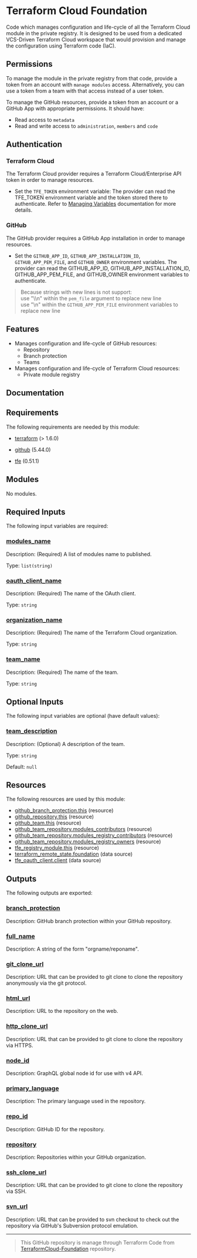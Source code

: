 <!-- BEGIN_TF_DOCS -->
# Terraform Cloud Foundation

Code which manages configuration and life-cycle of all the Terraform Cloud
module in the private registry. It is designed to be used from a dedicated
VCS-Driven Terraform Cloud workspace that would provision and manage the
configuration using Terraform code (IaC).

## Permissions

To manage the module in the private registry from that code, provide a token
from an account with `manage modules` access. Alternatively, you can use a
token from a team with that access instead of a user token.

To manage the GitHub resources, provide a token from an account or a GitHub App with
appropriate permissions. It should have:

* Read access to `metadata`
* Read and write access to `administration`, `members` and `code`

## Authentication

### Terraform Cloud

The Terraform Cloud provider requires a Terraform Cloud/Enterprise API token in
order to manage resources.

* Set the `TFE_TOKEN` environment variable: The provider can read the TFE\_TOKEN environment variable and the token stored there
to authenticate. Refer to [Managing Variables](https://developer.hashicorp.com/terraform/cloud-docs/workspaces/variables/managing-variables) documentation for more details.

### GitHub

The GitHub provider requires a GitHub App installation in order to manage resources.

* Set the `GITHUB_APP_ID`, `GITHUB_APP_INSTALLATION_ID`, `GITHUB_APP_PEM_FILE`, and `GITHUB_OWNER`
environment variables. The provider can read the GITHUB\_APP\_ID, GITHUB\_APP\_INSTALLATION\_ID,
GITHUB\_APP\_PEM\_FILE, and GITHUB\_OWNER environment variables to authenticate.

> Because strings with new lines is not support:</br>
> use "\\\n" within the `pem_file` argument to replace new line</br>
> use "\n" within the `GITHUB_APP_PEM_FILE` environment variables to replace new line</br>

## Features

* Manages configuration and life-cycle of GitHub resources:
  * Repository
  * Branch protection
  * Teams
* Manages configuration and life-cycle of Terraform Cloud resources:
  * Private module registry

## Documentation

## Requirements

The following requirements are needed by this module:

- <a name="requirement_terraform"></a> [terraform](#requirement\_terraform) (> 1.6.0)

- <a name="requirement_github"></a> [github](#requirement\_github) (5.44.0)

- <a name="requirement_tfe"></a> [tfe](#requirement\_tfe) (0.51.1)

## Modules

No modules.

## Required Inputs

The following input variables are required:

### <a name="input_modules_name"></a> [modules\_name](#input\_modules\_name)

Description: (Required) A list of modules name to published.

Type: `list(string)`

### <a name="input_oauth_client_name"></a> [oauth\_client\_name](#input\_oauth\_client\_name)

Description: (Required) The name of the OAuth client.

Type: `string`

### <a name="input_organization_name"></a> [organization\_name](#input\_organization\_name)

Description: (Required) The name of the Terraform Cloud organization.

Type: `string`

### <a name="input_team_name"></a> [team\_name](#input\_team\_name)

Description: (Required) The name of the team.

Type: `string`

## Optional Inputs

The following input variables are optional (have default values):

### <a name="input_team_description"></a> [team\_description](#input\_team\_description)

Description: (Optional) A description of the team.

Type: `string`

Default: `null`

## Resources

The following resources are used by this module:

- [github_branch_protection.this](https://registry.terraform.io/providers/integrations/github/5.44.0/docs/resources/branch_protection) (resource)
- [github_repository.this](https://registry.terraform.io/providers/integrations/github/5.44.0/docs/resources/repository) (resource)
- [github_team.this](https://registry.terraform.io/providers/integrations/github/5.44.0/docs/resources/team) (resource)
- [github_team_repository.modules_contributors](https://registry.terraform.io/providers/integrations/github/5.44.0/docs/resources/team_repository) (resource)
- [github_team_repository.modules_registry_contributors](https://registry.terraform.io/providers/integrations/github/5.44.0/docs/resources/team_repository) (resource)
- [github_team_repository.modules_registry_owners](https://registry.terraform.io/providers/integrations/github/5.44.0/docs/resources/team_repository) (resource)
- [tfe_registry_module.this](https://registry.terraform.io/providers/hashicorp/tfe/0.51.1/docs/resources/registry_module) (resource)
- [terraform_remote_state.foundation](https://registry.terraform.io/providers/hashicorp/terraform/latest/docs/data-sources/remote_state) (data source)
- [tfe_oauth_client.client](https://registry.terraform.io/providers/hashicorp/tfe/0.51.1/docs/data-sources/oauth_client) (data source)

## Outputs

The following outputs are exported:

### <a name="output_branch_protection"></a> [branch\_protection](#output\_branch\_protection)

Description: GitHub branch protection within your GitHub repository.

### <a name="output_full_name"></a> [full\_name](#output\_full\_name)

Description: A string of the form "orgname/reponame".

### <a name="output_git_clone_url"></a> [git\_clone\_url](#output\_git\_clone\_url)

Description: URL that can be provided to git clone to clone the repository anonymously via the git protocol.

### <a name="output_html_url"></a> [html\_url](#output\_html\_url)

Description: URL to the repository on the web.

### <a name="output_http_clone_url"></a> [http\_clone\_url](#output\_http\_clone\_url)

Description: URL that can be provided to git clone to clone the repository via HTTPS.

### <a name="output_node_id"></a> [node\_id](#output\_node\_id)

Description: GraphQL global node id for use with v4 API.

### <a name="output_primary_language"></a> [primary\_language](#output\_primary\_language)

Description: The primary language used in the repository.

### <a name="output_repo_id"></a> [repo\_id](#output\_repo\_id)

Description: GitHub ID for the repository.

### <a name="output_repository"></a> [repository](#output\_repository)

Description: Repositories within your GitHub organization.

### <a name="output_ssh_clone_url"></a> [ssh\_clone\_url](#output\_ssh\_clone\_url)

Description: URL that can be provided to git clone to clone the repository via SSH.

### <a name="output_svn_url"></a> [svn\_url](#output\_svn\_url)

Description: URL that can be provided to svn checkout to check out the repository via GitHub's Subversion protocol emulation.

<!-- markdownlint-disable first-line-h1 -->
------
>This GitHub repository is manage through Terraform Code from [TerraformCloud-Foundation](https://github.com/benyboy84/TerraformCloud-Foundation) repository.
<!-- END_TF_DOCS -->